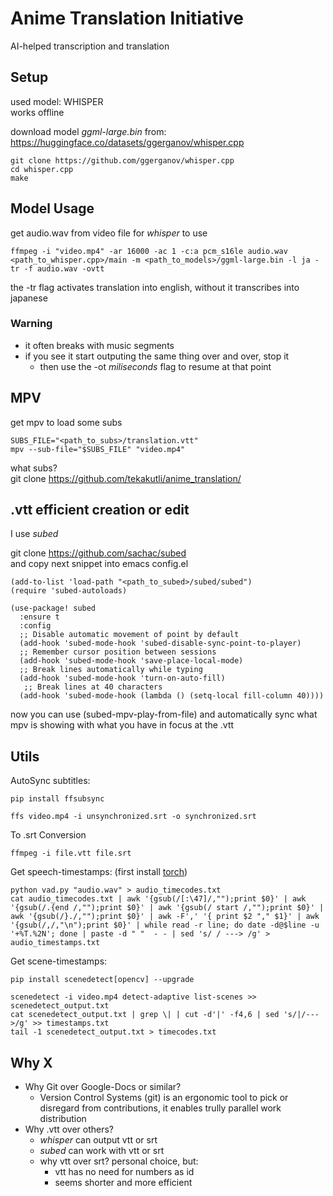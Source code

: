 # Anime Translation Initiative
AI-helped transcription and translation

## Setup
used model: WHISPER  
works offline  

download model *ggml-large.bin* from: https://huggingface.co/datasets/ggerganov/whisper.cpp
```
git clone https://github.com/ggerganov/whisper.cpp
cd whisper.cpp
make
```

## Model Usage
get audio.wav from video file for *whisper* to use

``` 
ffmpeg -i "video.mp4" -ar 16000 -ac 1 -c:a pcm_s16le audio.wav
<path_to_whisper.cpp>/main -m <path_to_models>/ggml-large.bin -l ja -tr -f audio.wav -ovtt
``` 

the -tr flag activates translation into english, without it transcribes into japanese  

### Warning
- it often breaks with music segments  
- if you see it start outputing the same thing over and over, stop it
  - then use the -ot *miliseconds* flag to resume at that point

## MPV 
get mpv to load some subs
``` 
SUBS_FILE="<path_to_subs>/translation.vtt"
mpv --sub-file="$SUBS_FILE" "video.mp4"
``` 

what subs?  
git clone https://github.com/tekakutli/anime_translation/

## .vtt efficient creation or edit
I use *subed*

git clone https://github.com/sachac/subed  
and copy next snippet into emacs config.el  

``` 
(add-to-list 'load-path "<path_to_subed>/subed/subed")
(require 'subed-autoloads)

(use-package! subed
  :ensure t
  :config
  ;; Disable automatic movement of point by default
  (add-hook 'subed-mode-hook 'subed-disable-sync-point-to-player)
  ;; Remember cursor position between sessions
  (add-hook 'subed-mode-hook 'save-place-local-mode)
  ;; Break lines automatically while typing
  (add-hook 'subed-mode-hook 'turn-on-auto-fill)
   ;; Break lines at 40 characters
  (add-hook 'subed-mode-hook (lambda () (setq-local fill-column 40))))
```
now you can use (subed-mpv-play-from-file) and automatically sync what mpv is showing with what you have in focus at the .vtt
## Utils
AutoSync subtitles:
```
pip install ffsubsync

ffs video.mp4 -i unsynchronized.srt -o synchronized.srt
```
To .srt Conversion
``` 
ffmpeg -i file.vtt file.srt
```
Get speech-timestamps: (first install [torch](https://pytorch.org/get-started/locally/))
```
python vad.py "audio.wav" > audio_timecodes.txt
cat audio_timecodes.txt | awk '{gsub(/[:\47]/,"");print $0}' | awk '{gsub(/.{end /,"");print $0}' | awk '{gsub(/ start /,"");print $0}' | awk '{gsub(/}./,"");print $0}' | awk -F',' '{ print $2 "," $1}' | awk '{gsub(/,/,"\n");print $0}' | while read -r line; do date -d@$line -u '+%T.%2N'; done | paste -d " "  - - | sed 's/ / ---> /g' > audio_timestamps.txt
```
Get scene-timestamps:
```
pip install scenedetect[opencv] --upgrade

scenedetect -i video.mp4 detect-adaptive list-scenes >> scenedetect_output.txt
cat scenedetect_output.txt | grep \| | cut -d'|' -f4,6 | sed 's/|/--->/g' >> timestamps.txt
tail -1 scenedetect_output.txt > timecodes.txt
```
## Why X
- Why Git over Google-Docs or similar?  
  - Version Control Systems (git) is an ergonomic tool to pick or disregard from contributions, it enables trully parallel work distribution
- Why .vtt over others?  
  - *whisper* can output vtt or srt  
  - *subed* can work with vtt or srt  
  - why vtt over srt? personal choice, but:
    - vtt has no need for numbers as id
    - seems shorter and more efficient
